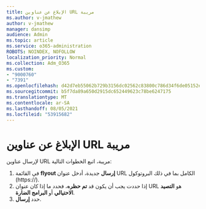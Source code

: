 ```yaml
---
title: الإبلاغ عن عناوين URL مريبة
ms.author: v-jmathew
author: v-jmathew
manager: dansimp
audience: Admin
ms.topic: article
ms.service: o365-administration
ROBOTS: NOINDEX, NOFOLLOW
localization_priority: Normal
ms.collection: Adm_O365
ms.custom:
- "9000760"
- "7391"
ms.openlocfilehash: d42d7eb55062b729b3156dc02562c83800c786d34f6de05152e7e09fa88ab71b
ms.sourcegitcommit: b5f7da89a650d2915dc652449623c78be6247175
ms.translationtype: MT
ms.contentlocale: ar-SA
ms.lasthandoff: 08/05/2021
ms.locfileid: "53915682"
---
```

# <a name="report-suspicious-urls"></a>الإبلاغ عن عناوين URL مريبة

لإرسال عناوين URL مريبة، اتبع الخطوات التالية:

1. في القائمة **flyout إرسال** جديدة، أدخل عنوان URL الكامل بما في ذلك البروتوكول (https://).
2. إذا حددت يجب أن يكون قد **تم حظره**، فحدد ما إذا كان عنوان URL هو **التصيد الاحتيالي** أو **البرامج الضارة**.
3. حدد **إرسال**.
